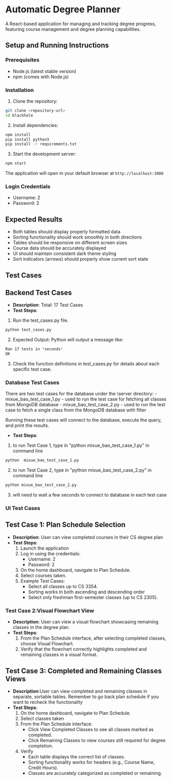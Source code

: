 # Automatic Degree Planner

A React-based application for managing and tracking degree progress, featuring course management and degree planning capabilities.

## Setup and Running Instructions

### Prerequisites
- Node.js (latest stable version)
- npm (comes with Node.js)

### Installation

1. Clone the repository:
```bash
git clone <repository-url>
cd blackhole
```



2. Install dependencies:
```bash
npm install
pip install python3
pip install -r requirements.txt
```

3. Start the development server:
```bash
npm start
```

The application will open in your default browser at `http://localhost:3000`

### Login Credentials
- Username: 2
- Password: 2

## Expected Results
- Both tables should display properly formatted data
- Sorting functionality should work smoothly in both directions
- Tables should be responsive on different screen sizes
- Course data should be accurately displayed
- UI should maintain consistent dark theme styling
- Sort indicators (arrows) should properly show current sort state


## Test Cases

## Backend Test Cases
- **Description**: Total: 17 Test Cases
- **Test Steps**:
1. Run the test_cases.py file.
```bash
python test_cases.py
```
2. Expected Output: Python will output a message like:
```bash
Ran 17 tests in *seconds*
OK
```
3. Check the function definitions in test_cases.py for details about each specific test case.

### Database Test Cases 
There are two test cases for the database under the \server directory:
	- mixue_bao_test_case_1.py - used to run the test case for fetching all classes from MongoDB database
	- mixue_bao_test_case_2.py - used to run the test case to fetch a single class from the MongoDB database with filter
	
Running these test cases will connect to the database, execute the query, and print the results.

- **Test Steps**:
1. to run Test Case 1, type in "python mixue_bao_test_case_1.py" in command line
```bash
python  mixue_bao_test_case_1.py
```
2. to run Test Case 2, type in "python mixue_bao_test_case_2.py" in command line
```bash
python mixue_bao_test_case_2.py
```
3. will need to wait a few seconds to connect to database in each test case
	 
### UI Test Cases

## Test Case 1: Plan Schedule Selection
- **Description**: User can view completed courses in their CS degree plan
- **Test Steps**:
  1. Launch the application
  2. Log in using the credentials:
     - Username: 2
     - Password: 2
  3. On the home dashboard, navigate to Plan Schedule.
  4. Select courses taken.
  5. Example Test Cases:
     - Select all classes up to CS 3354.
     - Sorting works in both ascending and descending order
     - Select only freshman first-semester classes (up to CS 2305).

### Test Case 2:Visual Flowchart View
- **Description**: User can view a visual flowchart showcasing remaining classes in the degree plan.
- **Test Steps**:
  1. From the Plan Schedule interface, after selecting completed classes, choose Visual Flowchart.
  2. Verify that the flowchart correctly highlights completed and remaining classes in a visual format.

## Test Case 3: Completed and Remaining Classes Views
- **Description**:User can view completed and remaining classes in separate, sortable tables. Remember to go back plan schedule if you want to recheck the functionality
- **Test Steps**:
  1. On the home dashboard, navigate to Plan Schedule.
  2. Select classes taken
  3. From the Plan Schedule interface:
     - Click View Completed Classes to see all classes marked as completed.
     - Click Remaining Classes to view courses still required for degree completion.
  4. Verify 
     - Each table displays the correct list of classes.
     - Sorting functionality works for headers (e.g., Course Name, Credit Hours).
     - Classes are accurately categorized as completed or remaining.
     
